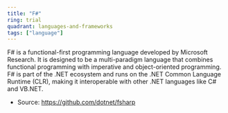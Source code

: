```yaml
---
title: "F#"
ring: trial
quadrant: languages-and-frameworks
tags: ["language"]
--- 
```

F# is a functional-first programming language developed by Microsoft Research. It is designed to be a multi-paradigm language that combines functional programming with imperative and object-oriented programming. F# is part of the .NET ecosystem and runs on the .NET Common Language Runtime (CLR), making it interoperable with other .NET languages like C# and VB.NET.

- Source: https://github.com/dotnet/fsharp
